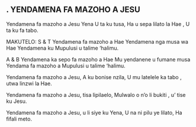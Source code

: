 ## . YENDAMENA FA MAZOHO A JESU

Yendamena fa mazoho a Jesu Yena U ta ku tusa,
Ha u sepa lilato la Hae , U ta ku fa tabo.

MAKUTELO:
S & T Yendamena fa mazoho a Hae
Yendamena nga musa wa Hae
Yendamena ku Mupulusi u talime ‘halimu.

A & B Yendamena ka sepo fa mazoho a Hae
Mu yendanene u fumane musa
Yendama fa mazoho a Mupulusi u talime ‘halimu.


Yendamena fa mazoho a Jesu, A ku bonise nzila,
U mu latelele ka tabo , utwa linzwi la Hae.


Yendamena fa mazoho a Jesu, tisa lipilaelo,
Mulwalo o n’o li bukiti , u’ tise ku Jesu.


Yendamena fa mazoho a Jesu, u li siye ku Yena,
U na ni pilu ye lilato, Ha fifali meto.



